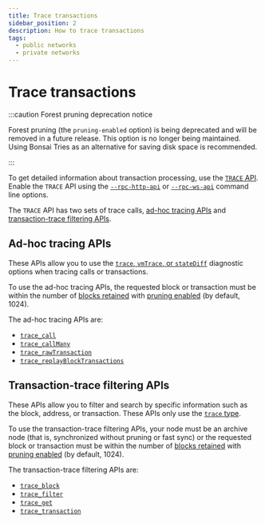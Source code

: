 ```yaml
---
title: Trace transactions
sidebar_position: 2
description: How to trace transactions
tags:
  - public networks
  - private networks
---
```


# Trace transactions

:::caution Forest pruning deprecation notice

Forest pruning (the `pruning-enabled` option) is being deprecated and will be removed in a future release. This option is no longer being maintained. Using Bonsai Tries as an alternative for saving disk space is recommended.

:::

To get detailed information about transaction processing, use the [`TRACE` API](../../reference/api/index.md#trace-methods). Enable the `TRACE` API using the [`--rpc-http-api`](../../reference/cli/options.md#rpc-http-api) or [`--rpc-ws-api`](../../reference/cli/options.md#rpc-ws-api) command line options.

The `TRACE` API has two sets of trace calls, [ad-hoc tracing APIs](#ad-hoc-tracing-apis) and [transaction-trace filtering APIs](#transaction-trace-filtering-apis).

## Ad-hoc tracing APIs

These APIs allow you to use the [`trace`, `vmTrace`, or `stateDiff`](../../reference/trace-types.md) diagnostic options when tracing calls or transactions.

To use the ad-hoc tracing APIs, the requested block or transaction must be within the number of [blocks retained](../../reference/cli/options.md#pruning-blocks-retained) with [pruning enabled](../../reference/cli/options.md#pruning-enabled) (by default, 1024).

The ad-hoc tracing APIs are:

- [`trace_call`](../../reference/api/index.md#trace_call)
- [`trace_callMany`](../../reference/api/index.md#trace_callmany)
- [`trace_rawTransaction`](../../reference/api/index.md#trace_rawtransaction)
- [`trace_replayBlockTransactions`](../../reference/api/index.md#trace_replayblocktransactions)

## Transaction-trace filtering APIs

These APIs allow you to filter and search by specific information such as the block, address, or transaction. These APIs only use the [`trace` type](../../reference/trace-types.md#trace).

To use the transaction-trace filtering APIs, your node must be an archive node (that is, synchronized without pruning or fast sync) or the requested block or transaction must be within the number of [blocks retained](../../reference/cli/options.md#pruning-blocks-retained) with [pruning enabled](../../reference/cli/options.md#pruning-enabled) (by default, 1024).

The transaction-trace filtering APIs are:

- [`trace_block`](../../reference/api/index.md#trace_block)
- [`trace_filter`](../../reference/api/index.md#trace_filter)
- [`trace_get`](../../reference/api/index.md#trace_get)
- [`trace_transaction`](../../reference/api/index.md#trace_transaction)
